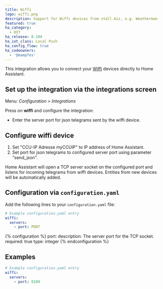 ```yaml
---
title: Wiffi
logo: wiffi.png
description: Support for Wiffi devices from stall.biz, e.g. Weatherman, Rainyman, ...
featured: true
ha_category:
  - DIY
ha_release: 0.104
ha_iot_class: Local Push
ha_config_flow: true
ha_codeowners:
  - '@mampfes'
---
```


This integration allows you to connect your [Wiffi](https://stall.biz) devices directly to Home Assistant.

## Set up the integration via the integrations screen

Menu: *Configuration* > *Integrations*

Press on **wiffi** and configure the integration:

* Enter the server port for json telegrams sent by the wiffi device.

## Configure wiffi device

1. Set "CCU-IP Adresse myCCUIP" to IP address of Home Assistant.
2. Set port for json telegrams to configured server port using parameter "send_json".

Home Assistant will open a TCP server socket on the configured port and listens for incoming telegrams from wiffi devices. Entities from new devices will be automatically added.

## Configuration via `configuration.yaml`

Add the following lines to your `configuration.yaml` file:

```yaml
# Example configuration.yaml entry
wiffi:
  servers:
    - port: PORT
```

{% configuration %}
port:
  description: The server port for the TCP socket.
  required: true
  type: integer
{% endconfiguration %}

## Examples

```yaml
# Example configuration.yaml entry
wiffi:
  servers:
    - port: 8189
```
